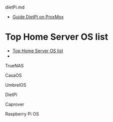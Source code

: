dietPi.md

- [Guide DietPi on ProxMox](https://dietpi.com/forum/t/guide-dietpi-on-proxmox/4931)

# Top Home Server OS list
- [Top Home Server OS list](https://www.virtualizationhowto.com/2023/09/top-5-home-server-os-distros-for-self-hosting/#h-top-home-server-os-list)
- 
TrueNAS

CasaOS

UmbrelOS

DietPi

Caprover

Raspberry Pi OS
